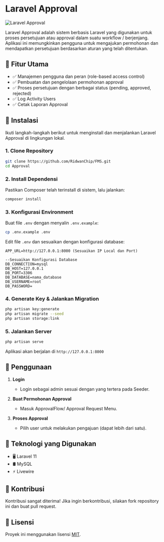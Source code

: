 # Laravel Approval

![Laravel Approval](https://img.shields.io/badge/Laravel-11-red.svg)

Laravel Approval adalah sistem berbasis Laravel yang digunakan untuk proses persetujuan atau approval dalam suatu workflow / berjenjang. Aplikasi ini memungkinkan pengguna untuk mengajukan permohonan dan mendapatkan persetujuan berdasarkan aturan yang telah ditentukan.

## 📌 Fitur Utama
- ✅ Manajemen pengguna dan peran (role-based access control)
- ✅ Pembuatan dan pengelolaan permohonan approval
- ✅ Proses persetujuan dengan berbagai status (pending, approved, rejected)
- ✅ Log Activity Users
- ✅ Cetak Laporan Approval

## 🚀 Instalasi
Ikuti langkah-langkah berikut untuk menginstall dan menjalankan Laravel Approval di lingkungan lokal.

### 1. Clone Repository
```sh
git clone https://github.com/RidwanChip/FMS.git
cd Approval
```

### 2. Install Dependensi
Pastikan Composer telah terinstall di sistem, lalu jalankan:
```sh
composer install
```

### 3. Konfigurasi Environment
Buat file `.env` dengan menyalin `.env.example`:
```sh
cp .env.example .env
```
Edit file `.env` dan sesuaikan dengan konfigurasi database:
```
APP_URL=http://127.0.0.1:8000 (Sesuaikan IP Local dan Port)

--Sesuaikan Konfigurasi Database
DB_CONNECTION=mysql
DB_HOST=127.0.0.1
DB_PORT=3306
DB_DATABASE=nama_database
DB_USERNAME=root
DB_PASSWORD=
```

### 4. Generate Key & Jalankan Migration
```sh
php artisan key:generate
php artisan migrate --seed
php artisan storage:link
```

### 5. Jalankan Server
```sh
php artisan serve
```
Aplikasi akan berjalan di `http://127.0.0.1:8000`

## 📖 Penggunaan

1. **Login**
   - Login sebagai admin sesuai dengan yang tertera pada Seeder.
   
2. **Buat Permohonan Approval**
   - Masuk ApprovalFlow/ Approval Request Menu.

3. **Proses Approval**
   - Pilih user untuk melakukan pengajuan (dapat lebih dari satu).

## 🔧 Teknologi yang Digunakan
- 🖥️ Laravel 11
- 🛢️ MySQL
- ⚡ Livewire

## 🤝 Kontribusi
Kontribusi sangat diterima! Jika ingin berkontribusi, silakan fork repository ini dan buat pull request.

## 📜 Lisensi
Proyek ini menggunakan lisensi [MIT](LICENSE).


